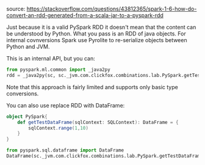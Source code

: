 source: https://stackoverflow.com/questions/43812365/spark-1-6-how-do-convert-an-rdd-generated-from-a-scala-jar-to-a-pyspark-rdd

Just because it is a valid PySpark RDD it doesn't mean that the content can be understood by Python. What you pass is an RDD of java objects. For internal covnversions Spark use Pyrolite to re-serialize objects between Python and JVM.

This is an internal API, but you can:

```python
from pyspark.ml.common import _java2py
rdd = _java2py(sc, sc._jvm.com.clickfox.combinations.lab.PySpark.getTestRDD(sc._jsc.sc()))
```

Note that this approach is fairly limited and supports only basic type conversions.

You can also use replace RDD with DataFrame:
```scala
object PySpark{
    def getTestDataFrame(sqlContext: SQLContext): DataFrame = {
        sqlContext.range(1,10)
    }
}
```

```python
from pyspark.sql.dataframe import DataFrame
DataFrame(sc._jvm.com.clickfox.combinations.lab.PySpark.getTestDataFrame(sqlContext._jsqlContext), sqlContext)
```
